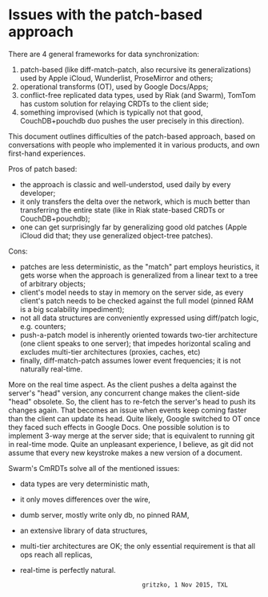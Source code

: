 # Issues with the patch-based approach

There are 4 general frameworks for data synchronization:
1. patch-based (like diff-match-patch, also recursive its generalizations)
   used by Apple iCloud, Wunderlist, ProseMirror and others;
2. operational transforms (OT), used by Google Docs/Apps;
3. conflict-free replicated data types, used by Riak (and Swarm),
   TomTom has custom solution for relaying CRDTs to the client side;
4. something improvised (which is typically not that good, CouchDB+pouchdb
   duo pushes the user precisely in this direction).

This document outlines difficulties of the patch-based approach, based on
conversations with people who implemented it in various products, and own
first-hand experiences.

Pros of patch based:
* the approach is classic and well-understod, used daily by every
  developer;
* it only transfers the delta over the network, which is much better
  than transferring the entire state (like in Riak state-based CRDTs or
  CouchDB+pouchdb);
* one can get surprisingly far by generalizing good old patches (Apple
  iCloud did that; they use generalized object-tree patches).

Cons:
* patches are less deterministic, as the "match" part employs heuristics,
  it gets worse when the approach is generalized from a linear text to
  a tree of arbitrary objects;
* client's model needs to stay in memory on the server side, as every
  client's patch needs to be checked against the full model (pinned RAM
  is a big scalability impediment);
* not all data structures are conveniently expressed using diff/patch
  logic, e.g. counters;
* push-a-patch model is inherently oriented towards two-tier
  architecture (one client speaks to one server); that impedes horizontal
  scaling and excludes multi-tier architectures (proxies, caches, etc)
* finally, diff-match-patch assumes lower event frequencies; it is not
  naturally real-time.

More on the real time aspect. As the client pushes a delta against the
server's "head" version, any concurrent change makes the client-side
"head" obsolete. So, the client has to re-fetch the server's head to push
its changes again. That becomes an issue when events keep coming faster
than the client can update its head. Quite likely, Google switched to OT
once they faced such effects in Google Docs.
One possible solution is to implement 3-way merge at the server side;
that is equivalent to running git in real-time mode. Quite an
unpleasant experience, I believe, as git did not assume that every new
keystroke makes a new version of a document.


Swarm's CmRDTs solve all of the mentioned issues:
* data types are very deterministic math,
* it only moves differences over the wire,
* dumb server, mostly write only db, no pinned RAM,
* an extensive library of data structures,
* multi-tier architectures are OK; the only essential requirement is
  that all ops reach all replicas,
* real-time is perfectly natural.


                                        gritzko, 1 Nov 2015, TXL
